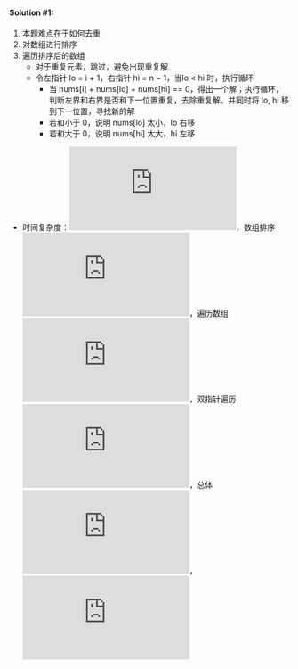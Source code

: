 #### Solution #1:
1. 本题难点在于如何去重
2. 对数组进行排序
3. 遍历排序后的数组
    * 对于重复元素，跳过，避免出现重复解
    * 令左指针 lo = i + 1，右指针 hi = n − 1，当lo < hi 时，执行循环
      * 当 nums[i] + nums[lo] + nums[hi] == 0，得出一个解；执行循环，判断左界和右界是否和下一位置重复，去除重复解。并同时将 lo, hi 移到下一位置，寻找新的解
      * 若和小于 0，说明 nums[lo] 太小，lo 右移
      * 若和大于 0，说明 nums[hi] 太大，hi 左移

 
* 时间复杂度：![](http://latex.codecogs.com/gif.latex?O%28n%5E%7B2%7D%29)，数组排序 ![](http://latex.codecogs.com/gif.latex?O%28nlogn%29)，遍历数组 ![](http://latex.codecogs.com/gif.latex?O%28n%29)，双指针遍历 ![](http://latex.codecogs.com/gif.latex?O%28n%29)，总体 ![](http://latex.codecogs.com/gif.latex?O%28n%20logn%29%20&plus;%20O%28n%29%20*%20O%28n%29)，![](http://latex.codecogs.com/gif.latex?O%28n%5E%7B2%7D%29)
